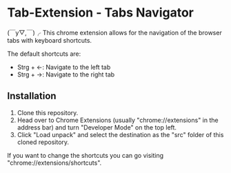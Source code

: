 # Tab-Extension - Tabs Navigator

 (￣y▽,￣)╭ 
 This chrome extension allows for the navigation of the browser tabs with keyboard shortcuts. 
 
The default shortcuts are:
- Strg + ←: Navigate to the left tab
- Strg + →: Navigate to the right tab

## Installation

1. Clone this repository.
2. Head over to Chrome Extensions (usually "chrome://extensions" in the address bar) and turn "Developer Mode" on the top left.
3. Click "Load unpack" and select the destination as the "src" folder of this cloned repository.

If you want to change the shortcuts you can go visiting "chrome://extensions/shortcuts". 




